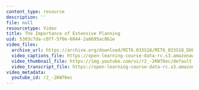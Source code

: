 ```yaml
---
content_type: resource
description: ''
file: null
resourcetype: Video
title: The Importance of Extensive Planning
uid: 5303c7da-c0ff-5f0e-6844-2a6695ac861e
video_files:
  archive_url: https://archive.org/download/MIT6.033S18/MIT6_033S18_DUET_Lecture_300k.mp4
  video_captions_file: https://open-learning-course-data-rc.s3.amazonaws.com/6-033-computer-system-engineering-spring-2018/d3ef19cfa2925635b36a1857ec21bd02_r2_-2KW76ec.vtt
  video_thumbnail_file: https://img.youtube.com/vi/r2_-2KW76ec/default.jpg
  video_transcript_file: https://open-learning-course-data-rc.s3.amazonaws.com/6-033-computer-system-engineering-spring-2018/ab7289b2686c54603a7d2d48bcb9ca7e_r2_-2KW76ec.pdf
video_metadata:
  youtube_id: r2_-2KW76ec
---
```

